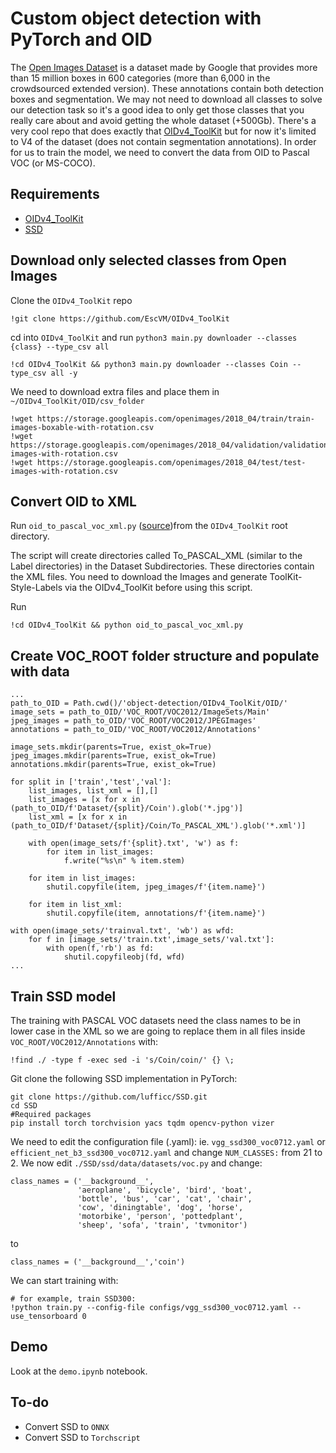 # Custom object detection with PyTorch and OID
The [Open Images Dataset](https://storage.googleapis.com/openimages/web/index.html) is a dataset made by Google that provides more than 15 million boxes in 600 categories (more than 6,000 in the crowdsourced extended version). These annotations contain both detection boxes and segmentation. We may not need to download all classes to solve our detection task so it's a good idea to only get those classes that you really care about and avoid getting the whole dataset (+500Gb). There's a very cool repo that does exactly that [OIDv4_ToolKit](https://github.com/EscVM/OIDv4_ToolKit) but for now it's limited to V4 of the dataset (does not contain segmentation annotations). In order for us to train the model, we need to convert the data from OID to Pascal VOC (or MS-COCO).

## Requirements
- [OIDv4_ToolKit](https://github.com/EscVM/OIDv4_ToolKit)
- [SSD](https://github.com/lufficc/SSD)

## Download only selected classes from Open Images
Clone the `OIDv4_ToolKit` repo
```
!git clone https://github.com/EscVM/OIDv4_ToolKit
```

cd into `OIDv4_ToolKit` and run `python3 main.py downloader --classes {class} --type_csv all`
```
!cd OIDv4_ToolKit && python3 main.py downloader --classes Coin --type_csv all -y
```

We need to download extra files and place them in `~/OIDv4_ToolKit/OID/csv_folder`
```
!wget https://storage.googleapis.com/openimages/2018_04/train/train-images-boxable-with-rotation.csv
!wget https://storage.googleapis.com/openimages/2018_04/validation/validation-images-with-rotation.csv
!wget https://storage.googleapis.com/openimages/2018_04/test/test-images-with-rotation.csv
```

## Convert OID to XML
Run `oid_to_pascal_voc_xml.py` ([source](https://gist.github.com/nilsfed/1dbf1cf397db50c90705daa6a81a8dec))from the `OIDv4_ToolKit` root directory.

The script will create directories called To_PASCAL_XML (similar to the Label directories) in the Dataset Subdirectories.
These directories contain the XML files.
You need to download the Images and generate ToolKit-Style-Labels via the OIDv4_ToolKit before using this script.

Run
```
!cd OIDv4_ToolKit && python oid_to_pascal_voc_xml.py
```

## Create VOC_ROOT folder structure and populate with data
```
...
path_to_OID = Path.cwd()/'object-detection/OIDv4_ToolKit/OID/'
image_sets = path_to_OID/'VOC_ROOT/VOC2012/ImageSets/Main'
jpeg_images = path_to_OID/'VOC_ROOT/VOC2012/JPEGImages'
annotations = path_to_OID/'VOC_ROOT/VOC2012/Annotations'

image_sets.mkdir(parents=True, exist_ok=True)
jpeg_images.mkdir(parents=True, exist_ok=True)
annotations.mkdir(parents=True, exist_ok=True)

for split in ['train','test','val']:
    list_images, list_xml = [],[]
    list_images = [x for x in (path_to_OID/f'Dataset/{split}/Coin').glob('*.jpg')]
    list_xml = [x for x in (path_to_OID/f'Dataset/{split}/Coin/To_PASCAL_XML').glob('*.xml')]
    
    with open(image_sets/f'{split}.txt', 'w') as f:
        for item in list_images:
            f.write("%s\n" % item.stem)
    
    for item in list_images:
        shutil.copyfile(item, jpeg_images/f'{item.name}')  
        
    for item in list_xml:
        shutil.copyfile(item, annotations/f'{item.name}')
        
with open(image_sets/'trainval.txt', 'wb') as wfd:
    for f in [image_sets/'train.txt',image_sets/'val.txt']:
        with open(f,'rb') as fd:
            shutil.copyfileobj(fd, wfd)
...
```

## Train SSD model
The training with PASCAL VOC datasets need the class names to be in lower case in the XML so we are going to replace them in all files inside `VOC_ROOT/VOC2012/Annotations` with:
```
!find ./ -type f -exec sed -i 's/Coin/coin/' {} \;
```
Git clone the following SSD implementation in PyTorch:
```
git clone https://github.com/lufficc/SSD.git
cd SSD
#Required packages
pip install torch torchvision yacs tqdm opencv-python vizer
```
We need to edit the configuration file (.yaml): ie. `vgg_ssd300_voc0712.yaml` or `efficient_net_b3_ssd300_voc0712.yaml` and change `NUM_CLASSES:` from 21 to 2.
We now edit `./SSD/ssd/data/datasets/voc.py` and change:

```
class_names = ('__background__',
               'aeroplane', 'bicycle', 'bird', 'boat',
               'bottle', 'bus', 'car', 'cat', 'chair',
               'cow', 'diningtable', 'dog', 'horse',
               'motorbike', 'person', 'pottedplant',
               'sheep', 'sofa', 'train', 'tvmonitor')
```
to
```
class_names = ('__background__','coin')
```

We can start training with:

```
# for example, train SSD300:
!python train.py --config-file configs/vgg_ssd300_voc0712.yaml --use_tensorboard 0
```

## Demo
Look at the `demo.ipynb` notebook.

## To-do
- Convert SSD to `ONNX`
- Convert SSD to `Torchscript`
